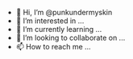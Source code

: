 - 👋 Hi, I’m @punkundermyskin
- 👀 I’m interested in ...
- 🌱 I’m currently learning ...
- 💞️ I’m looking to collaborate on ...
- 📫 How to reach me ...

<!---
punkundermyskin/punkundermyskin is a ✨ special ✨ repository because its `README.md` (this file) appears on your GitHub profile.
You can click the Preview link to take a look at your changes.
--->
